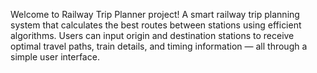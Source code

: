Welcome to Railway Trip Planner project! A smart railway trip planning system that calculates the best routes between stations using efficient algorithms. 
Users can input origin and destination stations to receive optimal travel paths, train details, and timing information — all through a simple user interface.
